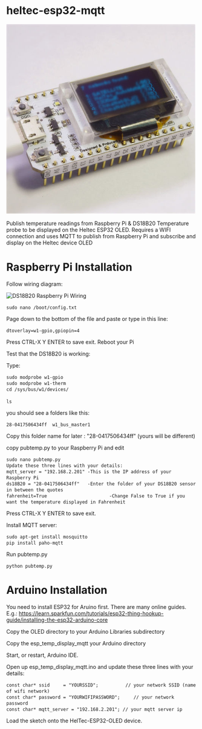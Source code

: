 # heltec-esp32-mqtt

![esp32-OLED](https://github.com/gadjetnut/heltec-esp32-mqtt/blob/master/heltec-esp32-OLED.jpg)

Publish temperature readings from Raspberry Pi &amp; DS18B20 Temperature probe to be displayed on the Heltec ESP32 OLED. Requires a WIFI connection and uses MQTT to publish from Raspberry Pi and subscribe and display on the Heltec device OLED

# Raspberry Pi Installation

Follow wiring diagram: 

![DS18B20 Raspberry Pi Wiring](https://goo.gl/zYhm6f)

```
sudo nano /boot/config.txt 
```

Page down to the bottom of the file and paste or type in this line:

```
dtoverlay=w1-gpio,gpiopin=4
```

Press CTRL-X Y ENTER to save exit. 
Reboot your Pi

Test that the DS18B20 is working:

Type:

``` 
sudo modprobe w1-gpio
sudo modprobe w1-therm
cd /sys/bus/w1/devices/

ls 
```

you should see a folders like this:

```
28-0417506434ff  w1_bus_master1
```

Copy this folder name for later  : "28-0417506434ff" (yours will be different)

copy pubtemp.py to your Raspberry Pi and edit

```
sudo nano pubtemp.py
Update these three lines with your details:
mqtt_server = "192.168.2.201" -This is the IP address of your Raspberry Pi
ds18B20 = "28-0417506434ff"   -Enter the folder of your DS18B20 sensor in between the quotes
fahrenheit=True  			          -Change False to True if you want the temperature displayed in Fahrenheit
```

Press CTRL-X Y ENTER to save exit. 

Install MQTT server:

```
sudo apt-get install mosquitto
pip install paho-mqtt
```
Run pubtemp.py

```
python pubtemp.py
```

# Arduino Installation

You need to install ESP32 for Aruino first. There are many online guides. E.g.: https://learn.sparkfun.com/tutorials/esp32-thing-hookup-guide/installing-the-esp32-arduino-core

Copy the OLED directory to your Arduino Libraries subdirectory

Copy the esp_temp_display_mqtt your Arduino directory 

Start, or restart, Arduino IDE.

Open up esp_temp_display_mqtt.ino and update these three lines with your details:
```
const char* ssid     = "YOURSSID";          // your network SSID (name of wifi network)
const char* password = "YOURWIFIPASSWORD";     // your network password
const char* mqtt_server = "192.168.2.201"; // your mqtt server ip
```

Load the sketch onto the HelTec-ESP32-OLED device. 






